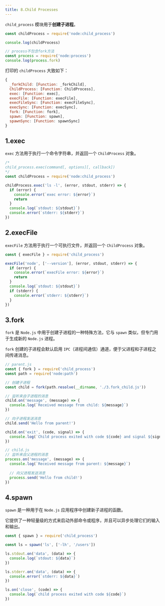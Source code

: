```yaml
---
title: 8.Child Processes
---
```


`child_process` 模块用于**创建子进程**。

```js
const childProcess = require('node:child_process')

console.log(childProcess)

// process不包含fork方法
const process = require('node:process')
console.log(process.fork)
```

打印的 `childProcess` 大致如下：

```js
{
  _forkChild: [Function: _forkChild],
  ChildProcess: [Function: ChildProcess],
  exec: [Function: exec],
  execFile: [Function: execFile],
  execFileSync: [Function: execFileSync],
  execSync: [Function: execSync],
  fork: [Function: fork],
  spawn: [Function: spawn],
  spawnSync: [Function: spawnSync]
}
```

## 1.exec

`exec` 方法用于执行一个命令字符串，并返回一个 `ChildProcess` 对象。

```js
/*
child_process.exec(command[, options][, callback])
*/
const childProcess = require('node:child_process')

childProcess.exec('ls -l', (error, stdout, stderr) => {
  if (error) {
    console.error(`exec error: ${error}`)
    return
  }
  console.log(`stdout: ${stdout}`)
  console.error(`stderr: ${stderr}`)
})
```

## 2.execFile

`execFile` 方法用于执行一个可执行文件，并返回一个 `ChildProcess` 对象。

```js
const { execFile } = require('child_process')

execFile('node', ['--version'], (error, stdout, stderr) => {
  if (error) {
    console.error(`execFile error: ${error}`)
    return
  }
  console.log(`stdout: ${stdout}`)
  if (stderr) {
    console.error(`stderr: ${stderr}`)
  }
})
```

## 3.fork

`fork` 是 `Node.js` 中用于创建子进程的一种特殊方法，它与 `spawn` 类似，但专门用于生成新的 `Node.js` 进程。

`fork` 创建的子进程会默认启用 `IPC`（进程间通信）通道，便于父进程和子进程之间传递消息。

```js
// parent.js
const { fork } = require('child_process')
const path = require('node:path')

// 创建子进程
const child = fork(path.resolve(__dirname, './3.fork_child.js'))

// 监听来自子进程的消息
child.on('message', (message) => {
  console.log(`Received message from child: ${message}`)
})

// 向子进程发送消息
child.send('Hello from parent!')

child.on('exit', (code, signal) => {
  console.log(`Child process exited with code ${code} and signal ${signal}`)
})
```

```js
// child.js
// 监听来自父进程的消息
process.on('message', (message) => {
  console.log(`Received message from parent: ${message}`)
  
  // 向父进程发送消息
  process.send('Hello from child!')
})
```

## 4.spawn

`spawn` 是一种用于在 `Node.js` 应用程序中创建新子进程的函数。

它提供了一种轻量级的方式来启动外部命令或程序，并且可以异步处理它们的输入和输出。

```js
const { spawn } = require('child_process')

const ls = spawn('ls', ['-lh', '/users'])

ls.stdout.on('data', (data) => {
  console.log(`stdout: ${data}`)
})

ls.stderr.on('data', (data) => {
  console.error(`stderr: ${data}`)
})

ls.on('close', (code) => {
  console.log(`child process exited with code ${code}`)
})
```
